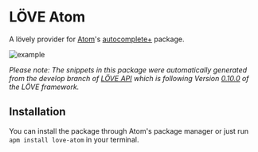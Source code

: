 # LÖVE Atom

A lövely provider for [Atom](https://atom.io/)'s [autocomplete+](https://github.com/atom/autocomplete-plus) package.

![example](https://raw.githubusercontent.com/rm-code/love-atom/master/screenshots/screengrab.gif)

_Please note: The snippets in this package were automatically generated from the develop branch of [LÖVE API](https://github.com/rm-code/love-api) which is following Version [0.10.0](https://love2d.org/wiki/0.10.0) of the LÖVE framework._

## Installation

You can install the package through Atom's package manager or just run ```apm install love-atom``` in your terminal.